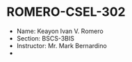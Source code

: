 # ROMERO-CSEL-302
- Name: Keayon Ivan V. Romero
- Section: BSCS-3BIS
- Instructor: Mr. Mark Bernardino
- 
